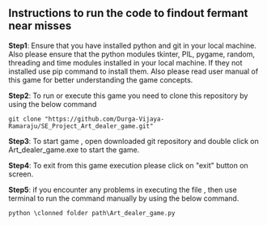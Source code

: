 ## Instructions to run the code to findout fermant near misses


**Step1**: Ensure that you have installed python and git in your local machine. Also please ensure that  the python modules tkinter, PIL, pygame, random, threading and time modules installed in your local machine. If they not installed use pip command to install them. Also please read user manual of this game for better understanding the game concepts.


**Step2**: To run or execute  this game  you need to clone this repository by using the below command 

``` git clone "https://github.com/Durga-Vijaya-Ramaraju/SE_Project_Art_dealer_game.git" ```

**Step3**: To start game , open downloaded git repository and  double click on Art_dealer_game.exe to start the game.

**Step4**: To exit from this game  execution please click on  "exit" button on screen.

**Step5**: if you encounter any problems in executing the file , then use terminal to run the command manually by using the below command.

``` python \clonned folder path\Art_dealer_game.py ```


